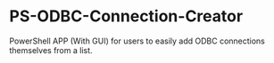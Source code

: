 # PS-ODBC-Connection-Creator
PowerShell APP (With GUI) for users to easily add ODBC connections themselves from a list.

